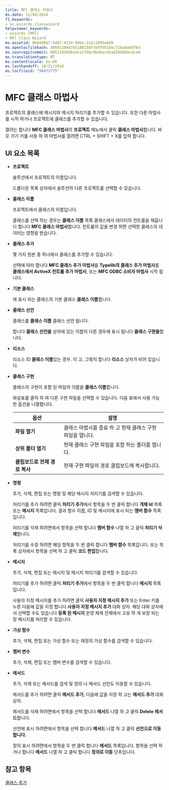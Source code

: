 ```yaml
---
title: MFC 클래스 마법사
ms.date: 11/04/2016
f1_keywords:
- vc.wizards.classwizard
helpviewer_keywords:
- wizards (MFC)
- MFC Class Wizard
ms.assetid: 8b0dd867-5d07-4214-99be-2a1c1995e6d9
ms.openlocfilehash: d80dc10467b5180158fcb0f681bbc728ada60764
ms.sourcegitcommit: 6052185696adca270bc9bdbec45a626dd89cdcdd
ms.translationtype: MT
ms.contentlocale: ko-KR
ms.lasthandoff: 10/31/2018
ms.locfileid: "50471775"
---
```

# <a name="mfc-class-wizard"></a>MFC 클래스 마법사

프로젝트의 클래스에 메시지와 메시지 처리기를 추가할 수 있습니다. 또한 다른 마법사를 시작 하거나 프로젝트에 클래스를 추가할 수 있습니다.

열려는 합니다 **MFC 클래스 마법사**의 **프로젝트** 메뉴에서 클릭 **클래스 마법사**합니다. 바로 가기 키를 사용 하 여 마법사를 열려면 CTRL + SHIFT + X를 입력 합니다.

## <a name="uielement-list"></a>UI 요소 목록

- **프로젝트**

   솔루션에서 프로젝트의 이름입니다.

   드롭다운 목록 상자에서 솔루션의 다른 프로젝트를 선택할 수 있습니다.

- **클래스 이름**

   프로젝트에서 클래스의 이름입니다.

   클래스를 선택 하는 경우는 **클래스 이름** 목록 클래스에서 데이터의 컨트롤을 채웁니다 합니다 **MFC 클래스 마법사**합니다. 컨트롤의 값을 변경 하면 선택한 클래스의 데이터는 영향을 받습니다.

- **클래스 추가**

   몇 가지 원본 중 하나에서 클래스를 추가할 수 있습니다.

   선택에 따라 합니다 **MFC 클래스 추가 마법사**를 **Typelib의 클래스 추가 마법사**를 **클래스에서 ActiveX 컨트롤 추가 마법사**, 또는 **MFC ODBC 소비자 마법사** 시작 됩니다.

- **기본 클래스**

   에 표시 되는 클래스의 기본 클래스 **클래스 이름**합니다.

- **클래스 선언**

   클래스를 **클래스 이름** 클래스 선언 됩니다.

   합니다 **클래스 선언을** 상자에 있는 이름이 다른 경우에 표시 됩니다 **클래스 구현을**합니다.

- **리소스**

   리소스 ID **클래스 이름**있는 경우. 이 고, 그렇지 합니다 **리소스** 상자가 비어 있습니다.

- **클래스 구현**

   클래스의 구현이 포함 된 파일의 이름을 **클래스 이름**합니다.

   화살표를 클릭 하 여 다른 구현 파일을 선택할 수 있습니다. 다음 표에서 사용 가능한 옵션을 나열합니다.

   |옵션|설명|
   |------------|-----------------|
   |**파일 열기**|클래스 마법사를 종료 하 고 현재 클래스 구현 파일을 엽니다.|
   |**상위 폴더 열기**|현재 클래스 구현 파일을 포함 하는 폴더를 엽니다.|
   |**클립보드로 전체 경로 복사**|현재 구현 파일의 경로 클립보드에 복사합니다.|

- **명령**

   추가, 삭제, 편집 또는 명령 및 해당 메시지 처리기를 검색할 수 있습니다.

   처리기를 추가 하려면 클릭 **처리기 추가**에서 항목을 두 번 클릭 합니다 **개체 Id** 목록 또는 **메시지** 목록입니다. 결과 함수 이름, ID 및 메시지에 표시 되는 **멤버 함수** 목록입니다.

   처리기를 삭제 하려면에서 항목을 선택 합니다 **멤버 함수** 나열 하 고 클릭 **처리기 삭제**합니다.

   처리기를 수정 하려면 해당 항목을 두 번 클릭 합니다 **멤버 함수** 목록입니다. 또는 목록 상자에서 항목을 선택 하 고 클릭 **코드 편집**합니다.

- **메시지**

   추가, 삭제, 편집 또는 메시지 및 메시지 처리기를 검색할 수 있습니다.

   처리기를 추가 하려면 클릭 **처리기 추가**에서 항목을 두 번 클릭 합니다 **메시지** 목록입니다.

   사용자 지정 메시지를 추가 하려면 클릭 **사용자 지정 메시지 추가** 또는 Enter 키를 누른 다음에 값을 지정 합니다 **사용자 지정 메시지 추가** 대화 상자. 해당 대화 상자에서 선택할 수도 있습니다 **등록 된 메시지** 운영 체제 전체에서 고유 하 게 보장 되는 창 메시지를 처리할 수 있습니다.

- **가상 함수**

   추가, 삭제, 편집 또는 가상 함수 또는 재정의 가상 함수를 검색할 수 있습니다.

- **멤버 변수**

   추가, 삭제, 편집 또는 멤버 변수를 검색할 수 있습니다.

- **메서드**

   추가, 삭제 또는 메서드를 검색 및 정의 나 메서드 선언도 이동할 수 있습니다.

   메서드를 추가 하려면 클릭 **메서드 추가**, 다음에 값을 지정 하 고는 **메서드 추가** 대화 상자.

   메서드를 삭제 하려면에서 항목을 선택 합니다 **메서드** 나열 하 고 클릭 **Delete 메서드**합니다.

   선언에 표시 하려면에서 항목을 선택 합니다 **메서드** 나열 하 고 클릭 **선언으로 이동 합니다.**

   정의 표시 하려면에서 항목을 두 번 클릭 합니다 **메서드** 목록입니다. 항목을 선택 하거나 합니다 **메서드** 나열 하 고 클릭 합니다 **정의로 이동** 단추입니다.

## <a name="see-also"></a>참고 항목

[클래스 추가](../../ide/adding-a-class-visual-cpp.md)
